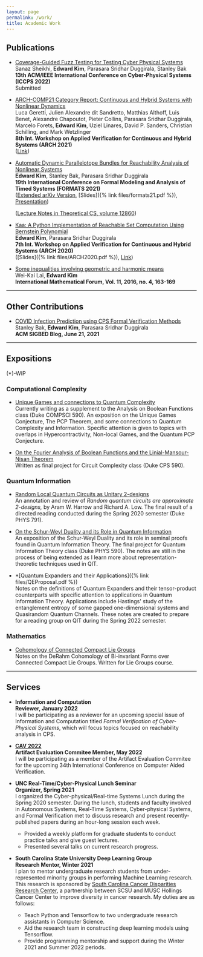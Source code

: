 ```yaml
---
layout: page
permalink: /work/
title: Academic Work
---
```


## Publications

* [Coverage-Guided Fuzz Testing for Testing Cyber Physical Systems]()  
  Sanaz Sheikhi, **Edward Kim**, Parasara Sridhar Duggirala, Stanley Bak  
  **13th ACM/IEEE International Conference on Cyber-Physical Systems (ICCPS 2022)**    
  Submitted


* [ARCH-COMP21 Category Report: Continuous and Hybrid Systems with Nonlinear Dynamics]()  
  Luca Geretti, Julien Alexandre dit Sandretto, Matthias Althoff, Luis Benet, Alexandre Chapoutot, Pieter Collins, Parasara Sridhar Duggirala, Marcelo Forets, **Edward Kim**, Uziel Linares, David P. Sanders, Christian Schilling, and Mark Wetzlinger  
  **8th Int. Workshop on Applied Verification for Continuous and Hybrid Systems (ARCH 2021)**  
  ([Link](https://easychair.org/publications/paper/GWwz))


* [Automatic Dynamic Parallelotope Bundles for Reachability Analysis of Nonlinear Systems]()  
  **Edward Kim**, Stanley Bak, Parasara Sridhar Duggirala  
  **19th International Conference on Formal Modeling and Analysis of Timed Systems (FORMATS 2021)**     
  ([Extended arXiv Version](https://arxiv.org/abs/2105.11796), [Slides]({% link files/formats21.pdf %}), [Presentation](https://www.youtube.com/watch?v=YKyXf3_O5XM))  

  ([Lecture Notes in Theoretical CS, volume 12860](https://link.springer.com/book/10.1007/978-3-030-85037-1))

* [Kaa: A Python Implementation of Reachable Set Computation Using Bernstein Polynomial]()  
  **Edward Kim**, Parasara Sridhar Duggirala  
 **7th Int. Workshop on Applied Verification for Continuous and Hybrid Systems (ARCH 2020)**  
 ([Slides]({% link files/ARCH2020.pdf %}), [Link](https://easychair.org/publications/open/Flp2))

* [Some inequalities involving geometric and harmonic means]()  
  Wei-Kai Lai, **Edward Kim**  
  **International Mathematical Forum, Vol. 11, 2016, no. 4, 163-169**

---

## Other Contributions

* [COVID Infection Prediction using CPS Formal Verification Methods](https://sigbed.org/2021/06/21/sidbed-blog-covid-formal-verification/)  
  Stanley Bak, **Edward Kim**, Parasara Sridhar Duggirala  
  **ACM SIGBED Blog, June 21, 2021**

---

## Expositions

(*)-WIP

### Computational Complexity

* [Unique Games and connections to Quantum Complexity](https://github.com/ekim1919/Research/blob/master/Complexity/UGC/ugc.pdf)       
Currently writing as a supplement to the Analysis on Boolean Functions class (Duke COMPSCI 590). An exposition on the Unique Games Conjecture, The PCP Theorem, and some connections to Quantum Complexity and Information. Specific attention is given to topics with overlaps in Hypercontractivity, Non-local Games, and the Quantum PCP Conjecture.

* [On the Fourier Analysis of Boolean Functions and the Linial-Mansour-Nisan Theorem](https://github.com/ekim1919/Research/blob/master/Complexity/LMNTheorem/paper.pdf)  
  Written as final project for Circuit Complexity class (Duke CPS 590).

### Quantum Information

* [Random Local Quantum Circuits as Unitary 2-designs](https://github.com/ekim1919/Research/blob/master/QIT/2Designs/final.pdf)  
    An annotation and review of _Random quantum circuits are approximate 2-designs,_ by Aram W. Harrow and Richard A. Low. The final result of a directed reading conducted during the Spring 2020 semester (Duke PHYS 791).

* [On the Schur-Weyl Duality and its Role in Quantum Information](https://github.com/ekim1919/QuanInformation/blob/master/SchurWeyl/final.pdf)  
  An exposition of the Schur-Weyl Duality and its role in seminal proofs found in Quantum Information Theory. The final project for Quantum Information Theory class (Duke PHYS 590). The notes are still in the process of being extended as I learn more about representation-theoretic techniques used in QIT.

* *[Quantum Expanders and their Applications]({% link files/QEProposal.pdf %})  
  Notes on the definitions of Quantum Expanders and their tensor-product counterparts with specific attention to applications in Quantum Information Theory. Applications include Hastings' study of the entanglement entropy of some gapped one-dimensional systems and Quasirandom Quantum Channels. These notes are created to prepare for a reading group on QIT during the Spring 2022 semester.

### Mathematics

* [Cohomology of Connected Compact Lie Groups](https://github.com/ekim1919/Research/blob/master/LieGroups/CohomologyofLG/cohom.pdf)  
Notes on the DeRahm Cohomology of Bi-invariant Forms over Connected Compact Lie Groups. Written for Lie Groups course.

---

## Services

- **Information and Computation**  
  **Reviewer, January 2022**  
  I will be participating as a reviewer for an upcoming special issue of Information and Computation titled *Formal Verification of Cyber-Physical Systems*, which will focus topics focused on reachability analysis in CPS.

- [**CAV 2022**](http://i-cav.org/2022/organization/)  
  **Artifact Evaluation Commitee Member, May 2022**  
  I will be participating as a member of the Artifact Evaluation Commitee for the upcoming 34th International Conference on Computer Aided Verification.

- **UNC Real-Time/Cyber-Physical Lunch Seminar**  
  **Organizer, Spring 2021**  
  I organized the Cyber-physical/Real-time Systems Lunch during the Spring 2020 semester. During the lunch, students and faculty involved in Autonomous Systems, Real-Time Systems, Cyber-physical Systems, and Formal Verification met to discuss research and present recently-published papers during an hour-long session each week.  

    - Provided a weekly platform for graduate students to conduct practice talks and give guest lectures.
    - Presented several talks on current research progress.


- **South Carolina State University Deep Learning Group**  
  **Research Mentor, Winter 2021**  
  I plan to mentor undergraduate research students from under-represented minority groups in performing Machine Learning research. This research is sponsored by [South Carolina Cancer Disparities Research Center](https://hollingscancercenter.musc.edu/outreach/statewide-commitments/sc-cadre), a partnership between SCSU and MUSC Hollings Cancer Center to improve diversity in cancer research. My duties are as follows:

    - Teach Python and Tensorflow to two undergraduate research assistants in Computer Science.
    - Aid the research team in constructing deep learning models using Tensorflow.
    - Provide programming mentorship and support during the Winter 2021 and Summer 2022 periods.  
